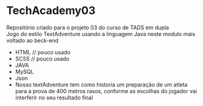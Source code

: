 # TechAcademy03
Repositório criado para o projeto 03 do curso de TADS em dupla  
Jogo do estilo TextAdventure usando a linguagem Java neste modulo mais voltado ao beck-end
- HTML // pouco usado
- SCSS // pouco usado
- JAVA
- MySQL
- Json
- Nosso textAdventure tem como historia um preparação de um atleta para a prova de 400 metros rasos, conforme as escolhas do jogador vai interferir no seu resultado final

  
